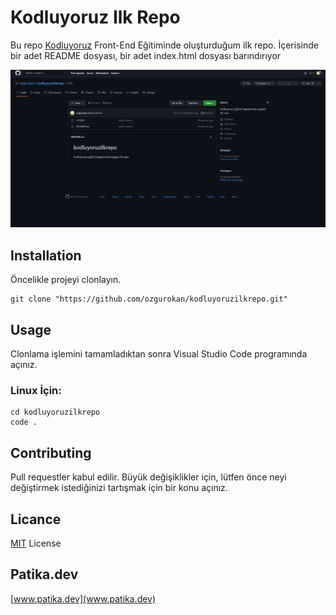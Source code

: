 # Kodluyoruz Ilk Repo

Bu repo [Kodluyoruz](www.kodluyoruz.com) Front-End Eğitiminde oluşturduğum ilk repo. İçerisinde bir adet README dosyası, bir adet index.html dosyası barındırıyor

![Proje Ekran Görüntüsü](proje_ss.png)

## Installation
Öncelikle projeyi clonlayın.

```
git clone "https://github.com/ozgurokan/kodluyoruzilkrepo.git"
``` 

## Usage
Clonlama işlemini tamamladıktan sonra Visual Studio Code programında açınız.

### Linux İçin:

``` 
cd kodluyoruzilkrepo 
code .
```

## Contributing
Pull requestler kabul edilir. Büyük değişiklikler için, lütfen önce neyi değiştirmek istediğinizi tartışmak için bir konu açınız.



## Licance
[MIT](LICENSE) License 

## Patika.dev
[www.patika.dev](www.patika.dev)